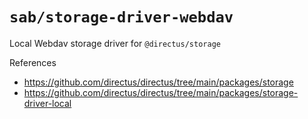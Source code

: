 # `sab/storage-driver-webdav`

Local Webdav storage driver for `@directus/storage`

References
- https://github.com/directus/directus/tree/main/packages/storage
- https://github.com/directus/directus/tree/main/packages/storage-driver-local